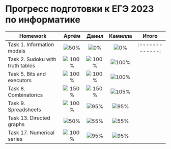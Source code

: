 # Прогресс подготовки к ЕГЭ 2023 по информатике 

| Homework                          | Артём   | Данил   | Камилла | Итого |
| ---------------------------------|:------------------------------------:|:------------------------------------:|:------------------------------------:|:-------------:|
| Task 1. Information models       |![50%](https://progress-bar.dev/50/)|![0%](https://progress-bar.dev/0/)|![0%](https://progress-bar.dev/0/)|:-------------:|![50%](https://progress-bar.dev/50/)|![0%](https://progress-bar.dev/0/)|![0%](https://progress-bar.dev/0/)|:-------------:|
| Task 2. Sudoku with truth tables |![100%](https://progress-bar.dev/100/)|![100%](https://progress-bar.dev/100/)|![100%](https://progress-bar.dev/100/)|
| Task 5. Bits and executors       |![100%](https://progress-bar.dev/100/)|![100%](https://progress-bar.dev/100/)|![100%](https://progress-bar.dev/100/)|
| Task 8. Combinatorics            |![150%](https://progress-bar.dev/150/)|![150%](https://progress-bar.dev/150/)|![105%](https://progress-bar.dev/105/)|
| Task 9. Spreadsheets             |![100%](https://progress-bar.dev/100/)|![95%](https://progress-bar.dev/95/)|![95%](https://progress-bar.dev/95/)|
| Task 13. Directed graphs          |![50%](https://progress-bar.dev/50/)|![55%](https://progress-bar.dev/55/)|![55%](https://progress-bar.dev/55/)|
| Task 17. Numerical series        |![100%](https://progress-bar.dev/100/)|![95%](https://progress-bar.dev/95/)|![95%](https://progress-bar.dev/95/)| 



